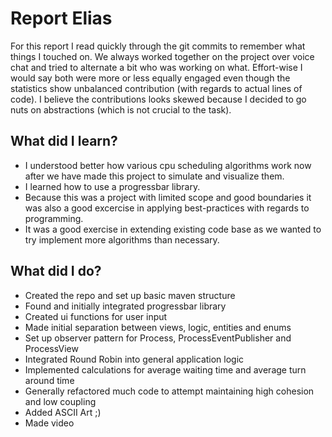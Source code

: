 # Report Elias

For this report I read quickly through the git commits to remember what things I touched on.
We always worked together on the project over voice chat and tried to alternate a bit who was working on what.
Effort-wise I would say both were more or less equally engaged even though the statistics show unbalanced contribution (with regards to actual lines of code).
I believe the contributions looks skewed because I decided to go nuts on abstractions (which is not crucial to the task).

## What did I learn?
* I understood better how various cpu scheduling algorithms work now after we have made this project to simulate and visualize them.
* I learned how to use a progressbar library.
* Because this was a project with limited scope and good boundaries it was also a good excercise in applying best-practices with regards to programming.
* It was a good exercise in extending existing code base as we wanted to try implement more algorithms than necessary.

## What did I do?
* Created the repo and set up basic maven structure
* Found and initially integrated progressbar library
* Created ui functions for user input
* Made initial separation between views, logic, entities and enums
* Set up observer pattern for Process, ProcessEventPublisher and ProcessView
* Integrated Round Robin into general application logic
* Implemented calculations for average waiting time and average turn around time
* Generally refactored much code to attempt maintaining high cohesion and low coupling
* Added ASCII Art ;)
* Made video
